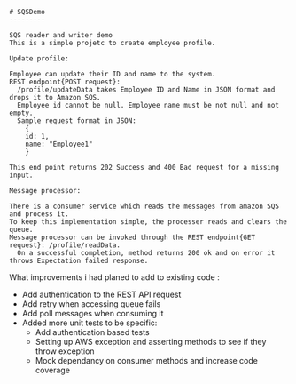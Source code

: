 ```
# SQSDemo
---------

SQS reader and writer demo
This is a simple projetc to create employee profile. 

Update profile:

Employee can update their ID and name to the system.
REST endpoint{POST request}: 
  /profile/updateData takes Employee ID and Name in JSON format and drops it to Amazon SQS.
  Employee id cannot be null. Employee name must be not null and not empty.
  Sample request format in JSON:
    {
    id: 1,
    name: "Employee1"
    }

This end point returns 202 Success and 400 Bad request for a missing input.

Message processor:

There is a consumer service which reads the messages from amazon SQS and process it. 
To keep this implementation simple, the processer reads and clears the queue.
Message processor can be invoked through the REST endpoint{GET request}: /profile/readData. 
  On a successful completion, method returns 200 ok and on error it throws Expectation failed response.
```

What improvements i had planed to add to existing code :

- Add authentication to the REST API request
- Add retry when accessing queue fails
- Add poll messages when consuming it
- Added more unit tests to be specific:
  - Add authentication based tests
  - Setting up AWS exception and asserting methods to see if they throw exception
  - Mock dependancy on consumer methods and increase code coverage
 
